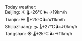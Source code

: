 Today weather:  
Beijing: ☀️ 🌡️+26°C 🌬️→19km/h  
Tianjin: ☀️ 🌡️+25°C 🌬️↘11km/h  
Shijiazhuang: 🌫  🌡️+27°C 🌬️↓0km/h  
Tangshan: ☀️ 🌡️+25°C 🌬️→11km/h  
